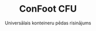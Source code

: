 ---
title: "ConFoot CFU"
subtitle: "Universālais konteineru pēdas risinājums"
mainImage: "/images/products/confoot-cfu-main.jpg"
gallery:
  - "/images/products/confoot-cfu-1.jpg"
  - "/images/products/confoot-cfu-2.jpg"
  - "/images/products/confoot-cfu-3.jpg"
shortDescription: "ConFoot CFU ir universāla konteineru pēda, kas paredzēta daudzpusīgai konteineru apstrādei dažādās vidēs."
technicalDescription: "ConFoot CFU ir izstrādāts no augstas kvalitātes tērauda un aprīkots ar mūsu patentēto bloķēšanas mehānismu, lai nodrošinātu drošu piestiprināšanos konteineru stūru kalpreņiem."
videoID: "HDhFIRA-oZU"
specifications:
  - name: "Svars"
    value: "24 kg"
  - name: "Ielādes spēja"
    value: "34 tonnas"
  - name: "Izmēri"
    value: "45 × 30 × 25 cm"
  - name: "Materiāls"
    value: "Augstas kvalitātes tērauds"
price: "6.350 EUR"
priceVAT: "7.684 EUR"
pricingNotes: "Pieejamas apjoma atlaides. Lai saņemtu pielāgotus piedāvājumus, sazinieties ar mums."
buyLink: "/contact"
howToUse: |
  1. Novietojiet CFU zem konteineru stūra
  2. Aktivizējiet bloķēšanas mehānismu
  3. Pārbaudiet drošu piestiprināšanos
  4. Atkārtojiet visiem nepieciešamajiem stūriem
benefits:
  - title: "Universāla saderība"
    description: "Darbojas ar visiem standarta kravu konteineriem, neatkarīgi no ražotāja"
  - title: "Ātra uzstādīšana"
    description: "Var uzstādīt ar vienas operātora palīdzību mazāk nekā 5 minūtēs uz vienību"
  - title: "Telpas efektivitāte"
    description: "Kompakts dizains ļauj glabāt ierīci šaurās telpās, kad netiek izmantota"
  - title: "Izmaksu efektivitāte"
    description: "Samazina nepieciešamību pēc specializētas celšanas iekārtas, tādējādi ietaupot darbības izmaksas"
  - title: "Daudzpusīgas pielietojuma iespējas"
    description: "Lietojams dažādās nozarēs, tostarp loģistikā, ražošanā un būvniecībā"
  - title: "Uzlabota darba plūsma"
    description: "Vienkāršo konteineru apstrādes procesus, uzlabojot darbības efektivitāti"
articleContent: |
  ## Kas ir ConFoot CFU?

  ConFoot CFU ir universāls konteineru pēdas risinājums, kas radīts, lai nodrošinātu maksimālu daudzpusību un savietojamību ar dažādu tipu konteineriem. Šis inovatīvais sistēma piedāvā uzticamu un efektīvu veidu, kā apstrādāt konteinerus bez nepieciešamības izmantot smago tehniku vai specializētas iekārtas. CFU modelis izceļas ar spēju darbotos ar gandrīz jebkuru standarta kravu konteineru, padarot to par ideālu izvēli uzņēmumiem, kas strādā ar dažādu tipu konteineriem.

  ## Kā tas darbojas

  ConFoot CFU tiek piestiprināts tieši pie konteineru stūru kalpreņiem, nodrošinot stabilu pamatu iekraušanai, izkraušanai un pagaidu glabāšanai. Tā universālais dizains garantē savietojamību ar gandrīz visiem standarta kravu konteineriem, padarot to par ideālu risinājumu uzņēmumiem, kas strādā ar dažādiem konteineru tipiem. Sistēmas vienkāršā piestiprināšanas mehānika ļauj ātri uzstādīt un noņemt CFU, būtiski samazinot laiku un resursus, kas nepieciešami konteineru apstrādes operācijām.

  ## Kā darbojas ConFoot CFU

  ### Galvenā mehānika

  ConFoot CFU izmanto inovatīvu universālo piestiprināšanas sistēmu, kas droši savieno ar konteineru stūru kalpreņiem neatkarīgi no ražotāja. Šī daudzpusība tiek sasniegta ar īpaši izstrādātu saspriegšanas mehānismu, kas pielāgojas dažādām stūru kalpreņu konfigurācijām. Izgatavots no augstas kvalitātes tērauda, katrs elements nodrošina izcilu izturību, vienlaikus paliekot viegli pārvaldāmam, lai vienu operāciju varētu veikt viens operātors.

  Piestiprināšanas process ir vienkāršs un prasa minimālu apmācību. Operātori var novietot CFU zem konteineru stūra, ieslēgt bloķēšanas mehānismu un pārbaudīt drošu piestiprināšanos pirms turpināšanas. Šī vienkāršība ļauj ātri uzstādīt CFU dažādās darba vidēs, sākot no aizņemtiem ostām līdz attāliem būvlaukumiem.

  ### Mehānikas priekšrocības

  1. **Universāla pielietojamība**: CFU pielāgojamais dizains darbojas ar konteineriem no visiem vadošajiem ražotājiem, novēršot savietojamības problēmas.
  2. **Vienkārša ekspluatācija**: Intuitīvā piestiprināšanas sistēma ir viegli apgūt, tādējādi samazinot apmācību laikus un operacionālās kļūdas.
  3. **Laika efektivitāte**: Konteineru apstrādes operācijas tiek pabeigtas daļā no laika, kas nepieciešams tradicionālām metodēm, kurās izmanto smago tehniku.
  4. **Resursu optimizācija**: Samazinot atkarību no specializētām iekārtām, CFU nodrošina efektīvāku resursu izmantošanu.

  CFU mehānika ir nozīmīgs sasniegums konteineru apstrādes tehnoloģijā, piedāvājot risinājumu, kas apvieno daudzpusību, vienkāršību un efektivitāti vienā produktā.

  ## ConFoot CFU pielietojums

  ### Daudzveidīgas loģistikas operācijas
  ConFoot CFU izceļas dažādu loģistikas operāciju vidū, kur regulāri tiek apstrādāti dažāda veida konteineri. Tā universālā savietojamība padara to īpaši vērtīgu multimodālajos transporta mezglos, kur sanāk konteineri no dažādiem ražotājiem un kravu līnijām. Sistēmas spēja darboties ar dažāda veida konteineriem novērš nepieciešamību pēc vairākiem specializētiem risinājumiem, vienkāršojot operācijas un samazinot iekārtu izmaksas.

  ### Mazākās izplatīšanas centri
  Mazākiem izplatīšanas centriem, kuriem nav iespējams attaisnot pastāvīgu konteineru apstrādes iekārtu iegādi, ConFoot CFU nodrošina ideālu risinājumu. Tā pārnēsājamā daba un vienkāršā ekspluatācija ļauj šīm iestādēm efektīvi pārvaldīt konteineru piegādes, nemaksājot par dārgām infrastruktūrām. Šī pieejamība atver jaunas iespējas uzņēmumiem, kuri vēlas paplašināt savas izplatīšanas iespējas bez būtiskiem kapitāla izdevumiem.

  ### Ražošanas objekti
  Ražošanas objekti gūst labumu no CFU spējas veidot elastīgus ražošanas izkārtojumus. Nodrošinot konteineru precīzu novietojumu, sistēma veicina just-in-time krājumu pārvaldību un efektīvus ražošanas procesus. Konteineru ātra pārvietošana arī atbalsta agilus ražošanas procesus, kas prasa biežas darba vides un resursu sadales pārkonfigurēšanas iespējas.

  ConFoot CFU pielāgojamība padara to par neatņemamu instrumentu modernajās loģistikas un ražošanas operācijās, nodrošinot nepieciešamo elastību, lai atbilstu mainīgajām tirgus prasībām un operacionālajām vajadzībām.

  ### Priekšrocības un ierobežojumi

  #### Priekšrocības

  ConFoot CFU piedāvā būtiskas priekšrocības konteineru apstrādes operācijās. Tā universālā savietojamība novērš nepieciešamību pēc vairākiem specializētiem risinājumiem, tādējādi samazinot iekārtu izmaksas un vienkāršojot krājumu pārvaldību. Sistēmas mobilitāte ļauj to izmantot dažādās vietās, nodrošinot darbības elastību, ar ko fiksētas iekārtas nevar konkurēt. Turklāt CFU vienkāršā ekspluatācija samazina apmācību prasības un ļauj ātri ieviest risinājumu jaunās vidēs. Izturīgā konstrukcija nodrošina ilgtermiņa uzticamību, kamēr kompaktais dizains minimizē glabāšanas prasības, kad sistēma netiek izmantota.

  #### Ierobežojumi

  Neskatoties uz tās daudzpusību, ConFoot CFU ir arī daži ierobežojumi, kas jāņem vērā. Sistēmas manuālā daba var nebūt piemērota augsta apjoma operācijām, kur automatizēti risinājumi varētu būt efektīvāki. Lai gan CFU būtiski samazina nepieciešamību pēc smagas tehnikas, tas pilnībā to neaizstāj visos konteineru apstrādes scenārijos. Papildus tam ļoti nevienmērīga virsma var radīt izaicinājumus stabilai uzstādīšanai, kas dažos gadījumos prasa papildu vietas sagatavošanu. Šos faktorus jāizvērtē, apsverot CFU piemērotību konkrētām darba vidēm.

  ## Nākotnes attīstība

  ### Plānotie uzlabojumi
  ConFoot CFU turpina attīstīties ar vairākiem plānotiem uzlabojumiem nākotnē. Izstrādes centri ir vērsti uz katra elementa svara samazināšanu, vienlaikus saglabājot vai palielinot ielādes spēju. Tiek pētītas materiālu zinātnes inovācijas, lai iekļautu modernus kompozītmateriālus ar izcilu stiprības un svara attiecību. Turklāt tiek plānotas ergonomiskas izmaiņas, lai vēl vairāk vienkāršotu piestiprināšanas procesu un samazinātu operātoru nogurumu ilgstošas ekspluatācijas laikā.

  ### Integrācijas iespējas
  Nākotnes ConFoot CFU versijās tiks iekļautas uzlabotas integrācijas iespējas ar noliktavu pārvaldības sistēmām un loģistikas izsekošanas platformām. Tiek izstrādāti digitālie sensori, kas reāllaikā monitorēs ielādes sadalījumu un stabilitāti, nodrošinot vērtīgus datus drošības un efektivitātes optimizācijai. Šīs inteliģentās funkcijas ļaus CFU kļūt par daļu no savienotā loģistikas ekosistēmas, atbalstot datu virzītu lēmumu pieņemšanu un prognozēto apkopes grafikus.

  Pastāvīgās attīstības pasākumi nodrošina, ka ConFoot CFU turpinās atbilst mainīgajām loģistikas un ražošanas industrijas prasībām, saglabājot savu pozīciju kā vadošs risinājums daudzpusīgai konteineru apstrādei.
---